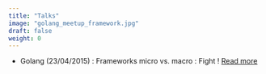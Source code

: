 ```yaml
---
title: "Talks"
image: "golang_meetup_framework.jpg"
draft: false
weight: 0
---
```


* Golang (23/04/2015) : Frameworks micro vs. macro : Fight !
[Read more](https://www.meetup.com/fr-FR/Golang-Paris/events/221730288/)

